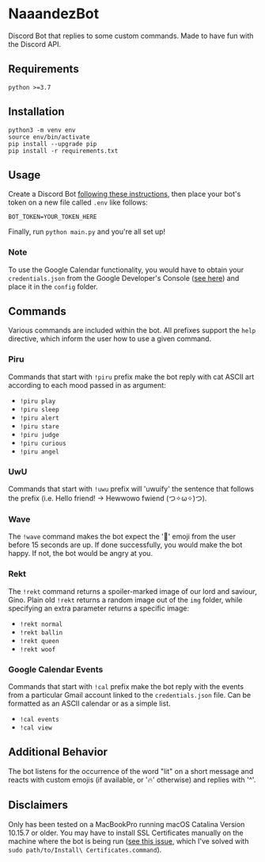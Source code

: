 # NaaandezBot
Discord Bot that replies to some custom commands. Made to have fun with the Discord API.

## Requirements
`python >=3.7`

## Installation
```
python3 -m venv env
source env/bin/activate
pip install --upgrade pip
pip install -r requirements.txt
```

## Usage
Create a Discord Bot [following these instructions](https://discordpy.readthedocs.io/en/latest/discord.html#discord-intro), then place your bot's token on a new file called `.env` like follows:

```BOT_TOKEN=YOUR_TOKEN_HERE```

Finally, run `python main.py` and you're all set up!

### Note
To use the Google Calendar functionality, you would have to obtain your `credentials.json` from the Google Developer's Console ([see here](https://developers.google.com/calendar/quickstart/python)) and place it in the `config` folder.

## Commands
Various commands are included within the bot. All prefixes support the `help` directive, which inform the user how to use a given command.

### Piru
Commands that start with `!piru` prefix make the bot reply with cat ASCII art according to each mood passed in as argument:
* `!piru play`
* `!piru sleep`
* `!piru alert`
* `!piru stare`
* `!piru judge`
* `!piru curious`
* `!piru angel`

### UwU
Commands that start with `!uwu` prefix will 'uwuify' the sentence that follows the prefix (i.e. Hello friend! -> Hewwowo fwiend (つ✧ω✧)つ).

### Wave
The `!wave` command makes the bot expect the '👋' emoji from the user before 15 seconds are up. If done successfully, you would make the bot happy. If not, the bot would be angry at you.

### Rekt
The `!rekt` command returns a spoiler-marked image of our lord and saviour, Gino. Plain old `!rekt` returns a random image out of the `img` folder, while specifying an extra parameter returns a specific image:
* `!rekt normal`
* `!rekt ballin`
* `!rekt queen`
* `!rekt woof`

### Google Calendar Events
Commands that start with `!cal` prefix make the bot reply with the events from a particular Gmail account linked to the `credentials.json` file. Can be formatted as an ASCII calendar or as a simple list.
* `!cal events`
* `!cal view`

## Additional Behavior
The bot listens for the occurrence of the word "lit" on a short message and reacts with custom emojis (if available, or '🔥' otherwise) and replies with '^'.

## Disclaimers
Only has been tested on a MacBookPro running macOS Catalina Version 10.15.7 or older. You may have to install SSL Certificates manually on the machine where the bot is being run ([see this issue](https://github.com/Rapptz/discord.py/issues/423), which I've solved with `sudo path/to/Install\ Certificates.command`).

